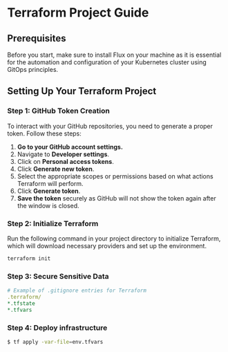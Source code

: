 # Terraform Project Guide

## Prerequisites

Before you start, make sure to install Flux on your machine as it is essential for the automation and configuration of your Kubernetes cluster using GitOps principles.

## Setting Up Your Terraform Project

### Step 1: GitHub Token Creation

To interact with your GitHub repositories, you need to generate a proper token. Follow these steps:

1. **Go to your GitHub account settings.**
2. Navigate to **Developer settings**.
3. Click on **Personal access tokens**.
4. Click **Generate new token**.
5. Select the appropriate scopes or permissions based on what actions Terraform will perform.
6. Click **Generate token**.
7. **Save the token** securely as GitHub will not show the token again after the window is closed.

### Step 2: Initialize Terraform

Run the following command in your project directory to initialize Terraform, which will download necessary providers and set up the environment.

```bash
terraform init
```

### Step 3: Secure Sensitive Data

``` yaml 
# Example of .gitignore entries for Terraform
.terraform/
*.tfstate
*.tfvars
```

### Step 4: Deploy infrastructure 
``` bash 
$ tf apply -var-file=env.tfvars
```

